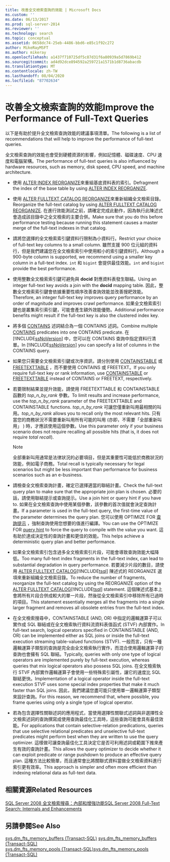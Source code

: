 ```yaml
---
title: 改善全文檢索查詢的效能 | Microsoft Docs
ms.custom: ''
ms.date: 06/13/2017
ms.prod: sql-server-2014
ms.reviewer: ''
ms.technology: search
ms.topic: conceptual
ms.assetid: 0658dc74-25eb-4486-bbd6-e85c1f92c272
author: MikeRayMSFT
ms.author: mikeray
ms.openlocfilehash: a1437f710725df5c87d31f6a80939a5d7869b412
ms.sourcegitcommit: ad4d92dce894592a259721a1571b1d8736abacdb
ms.translationtype: MT
ms.contentlocale: zh-TW
ms.lasthandoff: 08/04/2020
ms.locfileid: "87702634"
---
```

# <a name="improve-the-performance-of-full-text-queries"></a><span data-ttu-id="b7311-102">改善全文檢索查詢的效能</span><span class="sxs-lookup"><span data-stu-id="b7311-102">Improve the Performance of Full-Text Queries</span></span>
  <span data-ttu-id="b7311-103">以下是有助於提升全文檢索查詢效能的建議事項清單。</span><span class="sxs-lookup"><span data-stu-id="b7311-103">The following is a list of recommendations that will help to improve the performance of full-text queries.</span></span>  
  
 <span data-ttu-id="b7311-104">全文檢索查詢的效能也會受到硬體資源的影響，例如記憶體、磁碟速度、CPU 速度和電腦架構。</span><span class="sxs-lookup"><span data-stu-id="b7311-104">The performance of full-text queries is also influenced by hardware resources, such as memory, disk speed, CPU speed, and machine architecture.</span></span>  
  
-   <span data-ttu-id="b7311-105">使用 [ALTER INDEX REORGANIZE](/sql/t-sql/statements/alter-index-transact-sql)來重組基底資料表的索引。</span><span class="sxs-lookup"><span data-stu-id="b7311-105">Defragment the index of the base table by using [ALTER INDEX REORGANIZE](/sql/t-sql/statements/alter-index-transact-sql).</span></span>  
  
-   <span data-ttu-id="b7311-106">使用 [ALTER FULLTEXT CATALOG REORGANIZE](/sql/t-sql/statements/alter-fulltext-catalog-transact-sql)來重新組織全文檢索目錄。</span><span class="sxs-lookup"><span data-stu-id="b7311-106">Reorganize the full-text catalog by using [ALTER FULLTEXT CATALOG REORGANIZE](/sql/t-sql/statements/alter-fulltext-catalog-transact-sql).</span></span> <span data-ttu-id="b7311-107">在進行效能測試之前，請確定完成此動作，因為執行此陳述式會造成該目錄中之全文檢索的主要合併。</span><span class="sxs-lookup"><span data-stu-id="b7311-107">Make sure that you do this before performance testing because running this statement causes a master merge of the full-text indexes in that catalog.</span></span>  
  
-   <span data-ttu-id="b7311-108">請將您選擇的全文檢索索引鍵資料行限制為小資料行。</span><span class="sxs-lookup"><span data-stu-id="b7311-108">Restrict your choice of full-text key columns to a small column.</span></span> <span data-ttu-id="b7311-109">雖然支援 900 位元組的資料行，但是我們建議您在全文檢索索引中使用較小的索引鍵資料行。</span><span class="sxs-lookup"><span data-stu-id="b7311-109">Although a 900-byte column is supported, we recommend using a smaller key column in a full-text index.</span></span> <span data-ttu-id="b7311-110">`int` 和 `bigint` 會提供最佳效能。</span><span class="sxs-lookup"><span data-stu-id="b7311-110">`int` and `bigint` provide the best performance.</span></span>  
  
-   <span data-ttu-id="b7311-111">使用整數全文檢索索引鍵可避免與 **docid** 對應資料表發生聯結。</span><span class="sxs-lookup"><span data-stu-id="b7311-111">Using an integer full-text key avoids a join with the **docid** mapping table.</span></span> <span data-ttu-id="b7311-112">因此，整數全文檢索索引鍵會依據重要性順序改善查詢效能並改善搜耙效能。</span><span class="sxs-lookup"><span data-stu-id="b7311-112">Therefore, an integer full-text key improves query performance by an order of magnitude and improves crawl performance.</span></span> <span data-ttu-id="b7311-113">如果全文檢索索引鍵也是叢集索引索引鍵，可能會產生額外效能優勢。</span><span class="sxs-lookup"><span data-stu-id="b7311-113">Additional performance benefits might result if the full-text key is also the clustered index key.</span></span>  
  
-   <span data-ttu-id="b7311-114">將多個 [CONTAINS](/sql/t-sql/queries/contains-transact-sql) 述詞結合為一個 CONTAINS 述詞。</span><span class="sxs-lookup"><span data-stu-id="b7311-114">Combine multiple [CONTAINS](/sql/t-sql/queries/contains-transact-sql) predicates into one CONTAINS predicate.</span></span> <span data-ttu-id="b7311-115">在 [!INCLUDE[ssNoVersion](../../includes/ssnoversion-md.md)] 中，您可以在 CONTAINS 查詢中指定資料行清單。</span><span class="sxs-lookup"><span data-stu-id="b7311-115">In [!INCLUDE[ssNoVersion](../../includes/ssnoversion-md.md)] you can specify a list of columns in the CONTAINS query.</span></span>  
  
-   <span data-ttu-id="b7311-116">如果您只需要全文檢索索引鍵或次序資訊，請分別使用 [CONTAINSTABLE](/sql/relational-databases/system-functions/containstable-transact-sql) 或 [FREETEXTTABLE](/sql/relational-databases/system-functions/freetexttable-transact-sql) ，而不要使用 CONTAINS 或 FREETEXT。</span><span class="sxs-lookup"><span data-stu-id="b7311-116">If you only require full-text key or rank information, use [CONTAINSTABLE](/sql/relational-databases/system-functions/containstable-transact-sql) or [FREETEXTTABLE](/sql/relational-databases/system-functions/freetexttable-transact-sql) instead of CONTAINS or FREETEXT, respectively.</span></span>  
  
-   <span data-ttu-id="b7311-117">若要限制結果並提升效能，請使用 FREETEXTTABLE 和 CONTAINSTABLE 函數的 *top_n_by_rank* 參數。</span><span class="sxs-lookup"><span data-stu-id="b7311-117">To limit results and increase performance, use the *top_n_by_rank* parameter of the FREETEXTTABLE and CONTAINSTABLE functions.</span></span> <span data-ttu-id="b7311-118">*top_n_by_rank* 可讓您僅重新叫用最相關的叫用。</span><span class="sxs-lookup"><span data-stu-id="b7311-118">*top_n_by_rank* allows you to recall only the most relevant hits.</span></span> <span data-ttu-id="b7311-119">只有當您的商務狀況不需要重新叫用所有可能的叫用 (亦即，不需要「全部重新叫用」  ) 時，才應該使用這個參數。</span><span class="sxs-lookup"><span data-stu-id="b7311-119">Use this parameter only if your business scenario does not require recalling all possible hits (that is, it does not require *total recall*).</span></span>  
  
    > [!NOTE]  
    >  <span data-ttu-id="b7311-120">全部重新叫用通常是法律狀況的必要項目，但是其重要性可能低於商務狀況的效能，例如電子商務。</span><span class="sxs-lookup"><span data-stu-id="b7311-120">Total recall is typically necessary for legal scenarios but might be less important than performance for business scenarios such as an e-business.</span></span>  
  
-   <span data-ttu-id="b7311-121">請檢查全文檢索查詢計畫，確定已選擇適當的聯結計畫。</span><span class="sxs-lookup"><span data-stu-id="b7311-121">Check the full-text query plan to make sure that the appropriate join plan is chosen.</span></span> <span data-ttu-id="b7311-122">必要的話，請使用聯結提示或查詢提示。</span><span class="sxs-lookup"><span data-stu-id="b7311-122">Use a join hint or query hint if you have to.</span></span> <span data-ttu-id="b7311-123">如果在全文檢索查詢中使用某個參數，該參數的首次值就會決定查詢計畫。</span><span class="sxs-lookup"><span data-stu-id="b7311-123">If a parameter is used in the full-text query, the first-time value of the parameter determines the query plan.</span></span> <span data-ttu-id="b7311-124">您可以使用 OPTIMIZE FOR [查詢提示](/sql/t-sql/queries/hints-transact-sql-query) ，強制查詢使用您想要的值進行編譯。</span><span class="sxs-lookup"><span data-stu-id="b7311-124">You can use the OPTIMIZE FOR [query hint](/sql/t-sql/queries/hints-transact-sql-query) to force the query to compile with the value you want.</span></span> <span data-ttu-id="b7311-125">這有助於達成決定性的查詢計畫和更佳的效能。</span><span class="sxs-lookup"><span data-stu-id="b7311-125">This helps achieve a deterministic query plan and better performance.</span></span>  
  
-   <span data-ttu-id="b7311-126">如果全文檢索索引包含過多全文檢索索引片段，可能會導致查詢效能大幅降低。</span><span class="sxs-lookup"><span data-stu-id="b7311-126">Too many full-text index fragments in the full-text index, can lead to substantial degradation in query performance.</span></span> <span data-ttu-id="b7311-127">若要減少片段的數目，請使用 [ALTER FULLTEXT CATALOG](/sql/t-sql/statements/alter-fulltext-catalog-transact-sql)[!INCLUDE[tsql](../../includes/tsql-md.md)] 陳述式的 REORGANIZE 選項來重新組織全文檢索目錄。</span><span class="sxs-lookup"><span data-stu-id="b7311-127">To reduce the number of fragments, reorganize the full-text catalog by using the REORGANIZE option of the [ALTER FULLTEXT CATALOG](/sql/t-sql/statements/alter-fulltext-catalog-transact-sql)[!INCLUDE[tsql](../../includes/tsql-md.md)] statement.</span></span> <span data-ttu-id="b7311-128">這個陳述式基本上會將所有片段合併成較大的單一片段，然後從全文檢索索引中移除所有已過時的項目。</span><span class="sxs-lookup"><span data-stu-id="b7311-128">This statement essentially merges all the fragments into a single larger fragment and removes all obsolete entries from the full-text index.</span></span>  
  
-   <span data-ttu-id="b7311-129">在全文檢索搜尋中，CONTAINSTABLE (AND, OR) 中指定的邏輯運算子可以實作成 SQL 聯結或在全文檢索執行資料流資料表值函式 (STVF) 內部實作。</span><span class="sxs-lookup"><span data-stu-id="b7311-129">In  full-text search, logical operators specified in CONTAINSTABLE (AND, OR) can be implemented either as SQL joins or inside the full-text execution streaming table-valued functions (STVF).</span></span> <span data-ttu-id="b7311-130">一般而言，只有一種邏輯運算子類型的查詢是完全由全文檢索執行實作，而混合使用邏輯運算子的查詢也會擁有 SQL 聯結。</span><span class="sxs-lookup"><span data-stu-id="b7311-130">Typically, queries with only one type of logical operators are implemented purely by full-text execution, whereas queries that mix logical operators also possess SQL joins.</span></span> <span data-ttu-id="b7311-131">在全文檢索執行 STVF 內部實作邏輯運算子會使用一些特殊索引屬性，讓它的速度比 SQL 聯結更快。</span><span class="sxs-lookup"><span data-stu-id="b7311-131">Implementation of a logical operator inside the full-text execution STVF uses some special index properties that make it much faster than SQL joins.</span></span> <span data-ttu-id="b7311-132">因此，我們建議您盡可能只使用單一邏輯運算子類型來設計查詢。</span><span class="sxs-lookup"><span data-stu-id="b7311-132">For this reason, we recommend that, where possible, you frame queries using only a single type of logical operator.</span></span>  
  
-   <span data-ttu-id="b7311-133">若為包含選擇性關聯述詞的應用程式，當使用選擇性關聯式述詞與非選擇性全文檢索述詞的查詢撰寫成使用查詢最佳化工具時，這些查詢可能會具有最佳效能。</span><span class="sxs-lookup"><span data-stu-id="b7311-133">For applications that contain selective-relation predications, queries that use selective relational predicates and unselective full-text predicates might perform best when they are written to use the query optimizer.</span></span> <span data-ttu-id="b7311-134">這樣做可讓查詢最佳化工具決定它是否可利用述詞或範圍下推來產生有效的查詢計畫。</span><span class="sxs-lookup"><span data-stu-id="b7311-134">This allows the query optimizer to decide whether it can exploit predicate or range pushdown to produce an effective query plan.</span></span> <span data-ttu-id="b7311-135">這種方法比較簡單，而且通常會比將關聯式資料當做全文檢索資料進行索引更有效率。</span><span class="sxs-lookup"><span data-stu-id="b7311-135">This approach is simpler and often more efficient than indexing relational data as full-text data.</span></span>  
  
## <a name="related-resources"></a><span data-ttu-id="b7311-136">相關資源</span><span class="sxs-lookup"><span data-stu-id="b7311-136">Related Resources</span></span>  
 [<span data-ttu-id="b7311-137">SQL Server 2008 全文檢索搜尋：內部和增強功能</span><span class="sxs-lookup"><span data-stu-id="b7311-137">SQL Server 2008 Full-Text Search: Internals and Enhancements</span></span>](https://go.microsoft.com/fwlink/?LinkId=129544)  
  
## <a name="see-also"></a><span data-ttu-id="b7311-138">另請參閱</span><span class="sxs-lookup"><span data-stu-id="b7311-138">See Also</span></span>  
 <span data-ttu-id="b7311-139">[sys.dm_fts_memory_buffers &#40;Transact-SQL&#41;](/sql/relational-databases/system-dynamic-management-views/sys-dm-fts-memory-buffers-transact-sql) </span><span class="sxs-lookup"><span data-stu-id="b7311-139">[sys.dm_fts_memory_buffers &#40;Transact-SQL&#41;](/sql/relational-databases/system-dynamic-management-views/sys-dm-fts-memory-buffers-transact-sql) </span></span>  
 [<span data-ttu-id="b7311-140">sys.dm_fts_memory_pools &#40;Transact-SQL&#41;</span><span class="sxs-lookup"><span data-stu-id="b7311-140">sys.dm_fts_memory_pools &#40;Transact-SQL&#41;</span></span>](/sql/relational-databases/system-dynamic-management-views/sys-dm-fts-memory-pools-transact-sql)  
  
  
